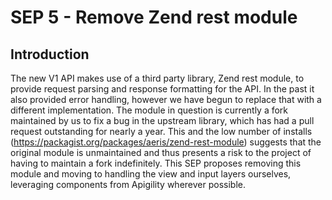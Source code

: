 # SEP 5 - Remove Zend rest module

## Introduction

The new V1 API makes use of a third party library, Zend rest module, to provide request parsing and response formatting for the API. In the past it also provided error handling, however we have begun to replace that with a different implementation. The module in question is currently a fork maintained by us to fix a bug in the upstream library, which has had a pull request outstanding for nearly a year. This and the low number of installs (https://packagist.org/packages/aeris/zend-rest-module) suggests that the original module is unmaintained and thus presents a risk to the project of having to maintain a fork indefinitely. This SEP proposes removing this module and moving to handling the view and input layers ourselves, leveraging components from Apigility wherever possible.
